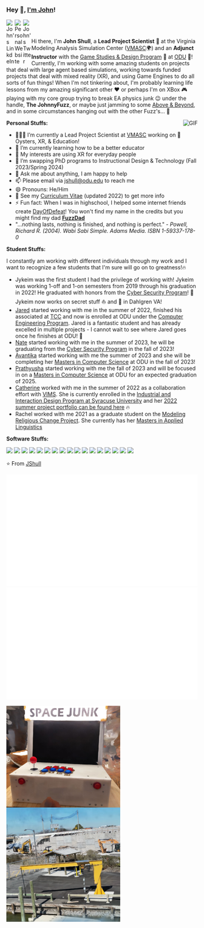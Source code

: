 ### Hey 👋, [I'm John](https://youtu.be/rY-Vs6r7Q8E)!

<a href="https://www.linkedin.com/in/xr-johnshull/">
  <img align="left" alt="John's LinkdeIn" width="22px" src="https://cdn.jsdelivr.net/npm/simple-icons@v3/icons/linkedin.svg" />
</a>
<a href="https://fuzzphyte.com">
  <img align="left" alt="Personal Website" width="22px" src="https://cdn.jsdelivr.net/npm/simple-icons@7.7.0/icons/html5.svg" />
</a>
<a href="https://twitter.com/TheJohnnyFuzz">
  <img align="left" alt="John's Twitter" width="22px" src="https://cdn.jsdelivr.net/npm/simple-icons@7.7.0/icons/twitter.svg" />
</a>

<br />
<br />

Hi there, I'm **John Shull**, a **Lead Project Scientist** :rocket: at the Virginia Modeling Analysis Simulation Center ([VMASC](https://vmasc.org/)🌍) and an **Adjunct Instructor** with the [Game Studies & Design Program](https://www.odu.edu/academics/programs/undergraduate/game-studies-design) :space_invader: at [ODU](https://www.odu.edu) 🚀!  Currently, I'm working with some amazing students on projects that deal with large agent based simulations, working towards funded projects that deal with mixed reality (XR), and using Game Engines to do all sorts of fun things! When I'm not tinkering about, I'm probably learning life lessons from my amazing significant other :heart: or perhaps I'm on XBox :video_game: playing with my core group trying to break EA physics junk 😉 under the handle, **The JohnnyFuzz**, or maybe just jamming to some [Above & Beyond](https://music.apple.com/us/artist/above-beyond/20318188), and in some circumstances hanging out with the other Fuzz's... :eyes:

  <img align="right" alt="GIF" src="https://media.giphy.com/media/szAb0eLo0zWBpFdgpz/giphy.gif" />

**Personal Stuffs:**

- 👨🏽‍💻 I’m currently a Lead Project Scientist at [VMASC](https://www.vmasc.org/) working on :shell:Oysters, XR, & Education!
- 🌱 I’m currently learning how to be a better educator
- 🤔 My interests are using XR for everyday people
- 💼 I’m swapping PhD programs to Instructional Design & Technology (Fall 2023/Spring 2024)
- 💬 Ask me about anything, I am happy to help
- 📫 Please email via jshull@odu.edu to reach me
- 😄 Pronouns: He/Him
- 📝 See my [Curriculum Vitae](https://github.com/JShull/JShull/blob/main/JShull_CV.pdf) (updated 2022) to get more info
- ⚡ Fun fact: When I was in highschool, I helped some internet friends create [DayOfDefeat](https://www.dayofdefeat.com/)! You won't find my name in the credits but you might find my dad **[FuzzDad](https://dayofdefeat.fandom.com/wiki/Glider)**
- "...nothing lasts, nothing is finished, and nothing is perfect." - *Powell, Richard R. (2004). Wabi Sabi Simple. Adams Media. ISBN 1-59337-178-0*

**Student Stuffs:**

I constantly am working with different individuals through my work and I want to recognize a few students that I'm sure will go on to greatness!:fire:
- Jykeim was the first student I had the privilege of working with! Jykeim was working 1-off and 1-on semesters from 2019 through his graduation in 2022! He graduated with honors from the [Cyber Security Program](https://www.odu.edu/academics/programs/undergraduate/cybersecurity)! :partying_face: Jykeim now works on secret stuff :boat: and :gun: in Dahlgren VA!
- [Jared](https://github.com/BaconStrps) started working with me in the summer of 2022, finished his associated at [TCC](https://www.tcc.edu/programs/transfer/old-dominion-university/) and now is enrolled at ODU under the [Computer Engineering Program](https://www.odu.edu/academics/programs/undergraduate/computer-engineering). Jared is a fantastic student and has already excelled in multiple projects - I cannot wait to see where Jared goes once he finishes at ODU! 🎉 
- [Nate](https://github.com/nhallen272) started working with me in the summer of 2023, he will be graduating from the [Cyber Security Program](https://www.odu.edu/academics/programs/undergraduate/cybersecurity) in the fall of 2023!
- [Avantika](https://github.com/AvantikaMittapally53) started working with me the summer of 2023 and she will be completing her [Masters in Computer Science](https://www.odu.edu/academics/programs/masters/computer-science) at ODU in the fall of 2023!
- [Prathyusha](https://github.com/PrathyushaKeerthi) started working with me the fall of 2023 and will be focused in on a [Masters in Computer Science](https://www.odu.edu/academics/programs/masters/computer-science) at ODU for an expected graduation of 2025.
- [Catherine](https://github.com/catowens) worked with me in the summer of 2022 as a collaboration effort with [VIMS](https://www.vims.edu/). She is currently enrolled in the [Industrial and Interaction Design Program at Syracuse University](https://vpa.syr.edu/academics/design/programs/industrial-interaction-design-bid/) and her [2022 summer project portfolio can be found here](https://catowensdesign.myportfolio.com/vims-x-odu-vmasc-internship) :fire:
- Rachel worked with me 2021 as a graduate student on the [Modeling Religious Change Project](https://mindandculture.org/projects/modeling-social-systems/modeling-religious-change/). She currently has her [Masters in Applied Linguistics](https://www.odu.edu/academics/programs/masters/applied-linguistics) 

**Software Stuffs:**  

<code><img height="32" src="https://cdn.jsdelivr.net/npm/simple-icons@7.7.0/icons/csharp.svg"></code>
<code><img height="32" src="https://cdn.jsdelivr.net/npm/simple-icons@7.7.0/icons/arduino.svg"></code>
<code><img height="32" src="https://cdn.jsdelivr.net/npm/simple-icons@7.7.0/icons/python.svg"></code>
<code><img height="32" src="https://cdn.jsdelivr.net/npm/simple-icons@7.7.0/icons/meta.svg"></code>
<code><img height="32" src="https://cdn.jsdelivr.net/npm/simple-icons@7.7.0/icons/markdown.svg"></code>
<code><img height="32" src="https://cdn.jsdelivr.net/npm/simple-icons@7.7.0/icons/unity.svg"></code>
<code><img height="32" src="https://cdn.jsdelivr.net/npm/simple-icons@7.7.0/icons/git.svg"></code>
<code><img height="32" src="https://cdn.jsdelivr.net/npm/simple-icons@7.7.0/icons/azuredevops.svg"></code>
<code><img height="32" src="https://cdn.jsdelivr.net/npm/simple-icons@7.7.0/icons/amazondynamodb.svg"></code>
<code><img height="32" src="https://cdn.jsdelivr.net/npm/simple-icons@7.7.0/icons/linux.svg"></code>
<code><img height="32" src="https://cdn.jsdelivr.net/npm/simple-icons@7.7.0/icons/ios.svg"></code>
<code><img height="32" src="https://cdn.jsdelivr.net/npm/simple-icons@7.7.0/icons/microsoft.svg"></code>
<code><img height="32" src="https://cdn.jsdelivr.net/npm/simple-icons@7.7.0/icons/autodesk.svg"></code>
<code><img height="32" src="https://cdn.jsdelivr.net/npm/simple-icons@7.7.0/icons/adobeillustrator.svg"></code>
<code><img height="32" src="https://cdn.jsdelivr.net/npm/simple-icons@7.7.0/icons/visualstudiocode.svg"></code>
<code><img height="32" src="https://cdn.jsdelivr.net/npm/simple-icons@7.7.0/icons/apachekafka.svg"></code>
<code><img height="32" src="https://cdn.jsdelivr.net/npm/simple-icons@7.7.0/icons/steam.svg"></code>

⭐️ From [JShull](https://github.com/JShull)

![John's GitHub Stats](https://github.com/JShull/github-stats/blob/master/generated/overview.svg#gh-dark-mode-only)
![John's GitHub Language](https://github.com/JShull/github-stats/blob/master/generated/languages.svg#gh-dark-mode-only)

<a href="https://captures.lumalabs.ai/embed/unfazed-pamper-ba-1489?mode=slf&background=%23ffffff&color=%23000000&showTitle=true&loadBg=true&logoPosition=bottom-left&infoPosition=bottom-right&cinematicVideo=undefined&showMenu=false"><img align="left" alt="Custom Arcade Cabinet Built around a Laptop" width="300px" src="https://github.com/JShull/JShull/blob/main/SpaceJunk.JPG" /></a>
<a href="https://lumalabs.ai/embed/3704305b-d146-4701-b25d-c0f3933336e8?mode=sparkles&background=%231abaff&color=%23000000&showTitle=true&loadBg=true&logoPosition=bottom-left&infoPosition=bottom-right&cinematicVideo=undefined&showMenu=false"><img align="left" alt="OERI Willoughby Spit Boat Ramp Research Location" width="300px" src="https://github.com/JShull/JShull/blob/main/GitHubLuma_Willoughby.PNG" /></a>

<br />
<br />

